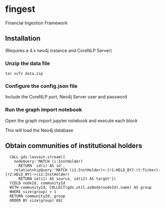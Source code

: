 # fingest
Financial Ingestion Framework

## Installation

(Requires a 4.x neo4j instance and CoreNLP Server)

### Unzip the data file

```
tar xvfz data.zip
```


### Configure the config.json file

Include the CoreNLP port, Neo4j Server user and password

### Run the graph import notebook

Open the graph import jupyter notebook and execute each block

This will load the Neo4j database


## Obtain communities of institutional holders
```
  CALL gds.louvain.stream({
    nodeQuery:'MATCH (i:InstHolder)
      RETURN  id(i) AS id',
    relationshipQuery:'MATCH (i1:InstHolder)<-[r1:HELD_BY]-(t:Ticker)-[r2:HELD_BY]->(i2:InstHolder)
      RETURN id(i1) AS source, id(i2) AS target'})
  YIELD nodeId, communityId
  WITH communityId, COLLECT(gds.util.asNode(nodeId).name) AS group
  WHERE size(group) > 1
  RETURN communityId, group
  ORDER BY size(group) ASC
```
